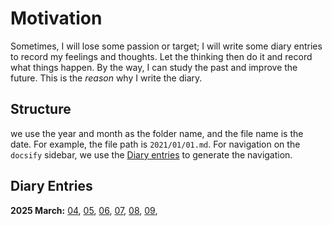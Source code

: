 # Motivation

Sometimes, I will lose some passion or target; I will write some diary entries to record my feelings and thoughts.
Let the thinking then do it and record what things happen. By the way, I can study the past and improve the future.
This is the _reason_ why I write the diary.

## Structure

we use the year and month as the folder name, and the file name is the date.
For example, the file path is `2021/01/01.md`. For navigation on the `docsify` sidebar, we use the [Diary entries](#diary-entries) to generate the navigation.

## Diary Entries

**2025 March:** [04](2025/03/04.md), [05](2025/03/05.md), [06](2025/03/06.md), [07](2025/03/07.md), [08](2025/03/08.md), [09](2025/03/09.md),
